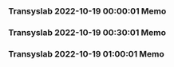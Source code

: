 ### Transyslab 2022-10-19 00:00:01 Memo
### Transyslab 2022-10-19 00:30:01 Memo
### Transyslab 2022-10-19 01:00:01 Memo
